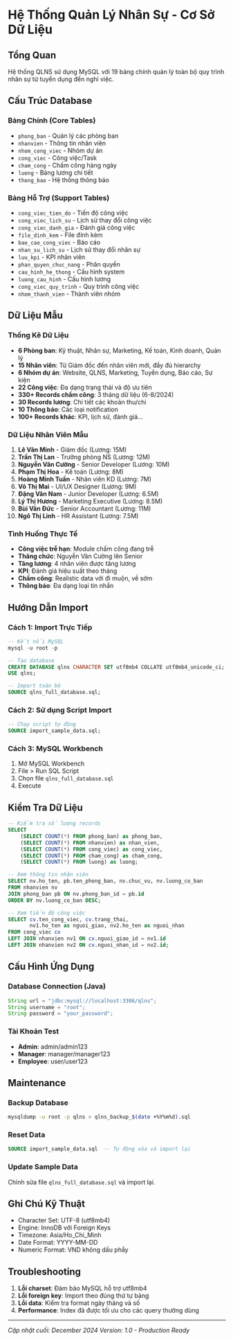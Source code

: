 # Hệ Thống Quản Lý Nhân Sự - Cơ Sở Dữ Liệu

## Tổng Quan
Hệ thống QLNS sử dụng MySQL với 19 bảng chính quản lý toàn bộ quy trình nhân sự từ tuyển dụng đến nghỉ việc.

## Cấu Trúc Database

### Bảng Chính (Core Tables)
- `phong_ban` - Quản lý các phòng ban
- `nhanvien` - Thông tin nhân viên
- `nhom_cong_viec` - Nhóm dự án
- `cong_viec` - Công việc/Task
- `cham_cong` - Chấm công hàng ngày
- `luong` - Bảng lương chi tiết
- `thong_bao` - Hệ thống thông báo

### Bảng Hỗ Trợ (Support Tables)
- `cong_viec_tien_do` - Tiến độ công việc
- `cong_viec_lich_su` - Lịch sử thay đổi công việc
- `cong_viec_danh_gia` - Đánh giá công việc
- `file_dinh_kem` - File đính kèm
- `bao_cao_cong_viec` - Báo cáo
- `nhan_su_lich_su` - Lịch sử thay đổi nhân sự
- `luu_kpi` - KPI nhân viên
- `phan_quyen_chuc_nang` - Phân quyền
- `cau_hinh_he_thong` - Cấu hình system
- `luong_cau_hinh` - Cấu hình lương
- `cong_viec_quy_trinh` - Quy trình công việc
- `nhom_thanh_vien` - Thành viên nhóm

## Dữ Liệu Mẫu

### Thống Kê Dữ Liệu
- **6 Phòng ban**: Kỹ thuật, Nhân sự, Marketing, Kế toán, Kinh doanh, Quản lý
- **15 Nhân viên**: Từ Giám đốc đến nhân viên mới, đầy đủ hierarchy
- **6 Nhóm dự án**: Website, QLNS, Marketing, Tuyển dụng, Báo cáo, Sự kiện
- **22 Công việc**: Đa dạng trạng thái và độ ưu tiên
- **330+ Records chấm công**: 3 tháng dữ liệu (6-8/2024)
- **30 Records lương**: Chi tiết các khoản thu/chi
- **10 Thông báo**: Các loại notification
- **100+ Records khác**: KPI, lịch sử, đánh giá...

### Dữ Liệu Nhân Viên Mẫu
1. **Lê Văn Minh** - Giám đốc (Lương: 15M)
2. **Trần Thị Lan** - Trưởng phòng NS (Lương: 12M)  
3. **Nguyễn Văn Cường** - Senior Developer (Lương: 10M)
4. **Phạm Thị Hoa** - Kế toán (Lương: 8M)
5. **Hoàng Minh Tuấn** - Nhân viên KD (Lương: 7M)
6. **Võ Thị Mai** - UI/UX Designer (Lương: 9M)
7. **Đặng Văn Nam** - Junior Developer (Lương: 6.5M)
8. **Lý Thị Hương** - Marketing Executive (Lương: 8.5M)
9. **Bùi Văn Đức** - Senior Accountant (Lương: 11M)
10. **Ngô Thị Linh** - HR Assistant (Lương: 7.5M)

### Tình Huống Thực Tế
- **Công việc trễ hạn**: Module chấm công đang trễ 
- **Thăng chức**: Nguyễn Văn Cường lên Senior
- **Tăng lương**: 4 nhân viên được tăng lương
- **KPI**: Đánh giá hiệu suất theo tháng
- **Chấm công**: Realistic data với đi muộn, về sớm
- **Thông báo**: Đa dạng loại tin nhắn

## Hướng Dẫn Import

### Cách 1: Import Trực Tiếp
```sql
-- Kết nối MySQL
mysql -u root -p

-- Tạo database
CREATE DATABASE qlns CHARACTER SET utf8mb4 COLLATE utf8mb4_unicode_ci;
USE qlns;

-- Import toàn bộ
SOURCE qlns_full_database.sql;
```

### Cách 2: Sử dụng Script Import
```sql
-- Chạy script tự động
SOURCE import_sample_data.sql;
```

### Cách 3: MySQL Workbench
1. Mở MySQL Workbench
2. File > Run SQL Script
3. Chọn file `qlns_full_database.sql`
4. Execute

## Kiểm Tra Dữ Liệu
```sql
-- Kiểm tra số lượng records
SELECT 
    (SELECT COUNT(*) FROM phong_ban) as phong_ban,
    (SELECT COUNT(*) FROM nhanvien) as nhan_vien,
    (SELECT COUNT(*) FROM cong_viec) as cong_viec,
    (SELECT COUNT(*) FROM cham_cong) as cham_cong,
    (SELECT COUNT(*) FROM luong) as luong;

-- Xem thông tin nhân viên
SELECT nv.ho_ten, pb.ten_phong_ban, nv.chuc_vu, nv.luong_co_ban
FROM nhanvien nv 
JOIN phong_ban pb ON nv.phong_ban_id = pb.id
ORDER BY nv.luong_co_ban DESC;

-- Xem tiến độ công việc
SELECT cv.ten_cong_viec, cv.trang_thai, 
       nv1.ho_ten as nguoi_giao, nv2.ho_ten as nguoi_nhan
FROM cong_viec cv
LEFT JOIN nhanvien nv1 ON cv.nguoi_giao_id = nv1.id  
LEFT JOIN nhanvien nv2 ON cv.nguoi_nhan_id = nv2.id;
```

## Cấu Hình Ứng Dụng

### Database Connection (Java)
```java
String url = "jdbc:mysql://localhost:3306/qlns";
String username = "root";
String password = "your_password";
```

### Tài Khoản Test
- **Admin**: admin/admin123
- **Manager**: manager/manager123  
- **Employee**: user/user123

## Maintenance

### Backup Database
```bash
mysqldump -u root -p qlns > qlns_backup_$(date +%Y%m%d).sql
```

### Reset Data
```sql
SOURCE import_sample_data.sql  -- Tự động xóa và import lại
```

### Update Sample Data
Chỉnh sửa file `qlns_full_database.sql` và import lại.

## Ghi Chú Kỹ Thuật
- Character Set: UTF-8 (utf8mb4)
- Engine: InnoDB với Foreign Keys
- Timezone: Asia/Ho_Chi_Minh
- Date Format: YYYY-MM-DD
- Numeric Format: VND không dấu phẩy

## Troubleshooting
1. **Lỗi charset**: Đảm bảo MySQL hỗ trợ utf8mb4
2. **Lỗi foreign key**: Import theo đúng thứ tự bảng
3. **Lỗi data**: Kiểm tra format ngày tháng và số
4. **Performance**: Index đã được tối ưu cho các query thường dùng

---
*Cập nhật cuối: December 2024*
*Version: 1.0 - Production Ready*
